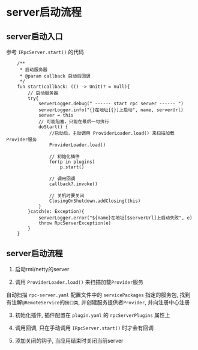 # server启动流程

## server启动入口

参考 `IRpcServer.start()` 的代码

```
    /**
     * 启动服务器
     * @param callback 启动后回调
     */
    fun start(callback: (() -> Unit)? = null){
        // 启动服务器
        try{
            serverLogger.debug(" ------ start rpc server ------ ")
            serverLogger.info("{}在地址[{}]上启动", name, serverUrl)
            server = this
            // 可能阻塞，只能在最后一句执行
            doStart() {
                //启动后，主动调用 ProviderLoader.load() 来扫描加载Provider服务
                ProviderLoader.load()

                // 初始化插件
                for(p in plugins)
                    p.start()

                // 调用回调
                callback?.invoke()

                // 关机时要关闭
                ClosingOnShutdown.addClosing(this)
            }
        }catch(e: Exception){
            serverLogger.error("${name}在地址[$serverUrl]上启动失败", e)
            throw RpcServerException(e)
        }
    }
```

## server启动流程

1. 启动rmi/netty的server

2. 调用 `ProviderLoader.load()` 来扫描加载`Provider`服务

自动扫描 `rpc-server.yaml` 配置文件中的 `servicePackages` 指定的服务包, 找到有注解`@RemoteService`的`接口类`, 并创建服务提供者`Provider`, 并向注册中心注册

3. 初始化插件, 插件配置在 `plugin.yaml` 的 `rpcServerPlugins` 属性上

4. 调用回调, 只在手动调用 `IRpcServer.start()` 时才会有回调

5. 添加关闭的钩子, 当应用结束时关闭当前server
